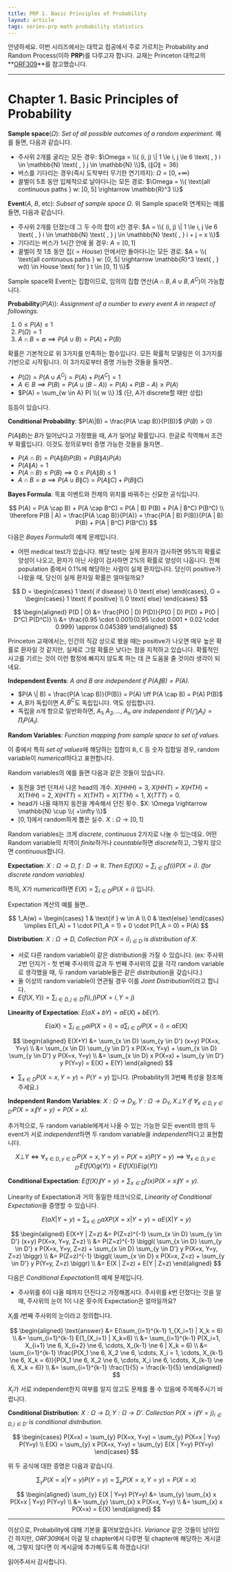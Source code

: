 ```yaml
---
title: PRP 1. Basic Principles of Probability
layout: article
tags: series-prp math probability statistics
---
```


안녕하세요.
이번 시리즈에서는 대학교 컴공에서 주로 가르치는 Probability and Random Process(이하 **PRP**)를 다루고자 합니다.
교재는 Princeton 대학교의 **[ORF309](https://web.math.princeton.edu/~rvan/ORF309.pdf)**를 참고했습니다.

---
# Chapter 1. Basic Principles of Probability

**Sample space**($\Omega$): *Set of all possible outcomes of a random experiment.* 예를 들면, 다음과 같습니다.

- 주사위 2개를 굴리는 모든 경우: $\Omega = \\{ (i, j) \| 1 \le i, j \le 6 \text{ , } i \in \mathbb{N} \text{ , } j \in \mathbb{N} \\}$, $( \| \Omega \| = 36)$
- 버스를 기다리는 경우(즉시 도착부터 무기한 연기까지): $\Omega = [0, +\infty)$
- 꿀벌이 5초 동안 입체적으로 날아다니는 모든 경로: $\Omega = \\{ \text{all continuous paths } w: [0, 5] \rightarrow \mathbb{R}^3 \\}$

**Event**($A$, $B$, etc): *Subset of sample space $\Omega$*. 위 Sample space와 연계되는 예를 들면, 다음과 같습니다.

- 주사위 2개를 던졌는데 그 두 수의 합이 $x$인 경우: $A = \\{ (i, j) \| 1 \le i, j \le 6 \text{ , } i \in \mathbb{N} \text{ , } j \in \mathbb{N} \text{ , } i + j = x \\}$
- 기다리는 버스가 1시간 안에 올 경우: $A = [0, 1]$
- 꿀벌이 첫 1초 동안 집($=House$) 안에서만 돌아다니는 모든 경로: $A = \\{ \text{all continuous paths } w: [0, 5] \rightarrow \mathbb{R}^3 \text{ , } w(t) \in House \text{ for } t \in [0, 1] \\}$

Sample space와 Event는 집합이므로, 임의의 집합 연산($A \cap B, A \cup B, A^C$)이 가능합니다.

**Probability**($P(A)$): *Assignment of a number to every event $A$ in respect of followings.*

1. $0 \le P(A) \le 1$
2. $P(\Omega) = 1$
3. $A \cap B = \emptyset \implies P(A \cup B) = P(A) + P(B)$

확률은 기본적으로 위 3가지를 만족하는 함수입니다. 모든 확률적 모델링은 이 3가지를 기반으로 시작됩니다. 이 3가지로부터 증명 가능한 것들을 들자면..

- $P(\Omega) = P(A \cup A^C) = P(A) + P(A^C) = 1$
- $A \in B \implies P(B) = P(A \cup (B-A)) = P(A) + P(B-A) \geq P(A)$
- $P(A) = \sum_{w \in A} P( \\{ w \\} )$ (단, $A$가 discrete할 때만 성립)

등등이 있습니다.

**Conditional Probability**: $P(A\|B) = \frac{P(A \cap B)}{P(B)}$ ($P(B) > 0$)

$P(A\|B)$는 $B$가 일어났다고 가정했을 때, $A$가 일어날 확률입니다. 한글로 직역해서 조건부 확률입니다. 이것도 정의로부터 증명 가능한 것들을 들자면..

- $P(A \cap B) = P(A \| B) P(B) = P(B \| A) P(A)$
- $P(A \| A) = 1$
- $P(A \cap B) \le P(B) \implies 0 \le P(A \| B) \le 1$
- $A \cap B = \emptyset \implies P(A \cup B \| C) = P(A \| C) + P(B \| C)$

**Bayes Formula**: 목표 이벤트와 전제의 위치를 바꿔주는 신묘한 공식입니다.

$$
P(A) = P(A \cap B) + P(A \cap B^C) = P(A | B) P(B) + P(A | B^C) P(B^C) \\
\therefore P(B | A) = \frac{P(A \cap B)}{P(A)} = \frac{P(A | B) P(B)}{P(A | B) P(B) + P(A | B^C) P(B^C)}
$$

다음은 *Bayes Formula*의 예제 문제입니다.

- 어떤 medical test가 있습니다. 해당 test는 실제 환자가 검사하면 95%의 확률로 양성이 나오고, 환자가 아닌 사람이 검사하면 2%의 확률로 양성이 나옵니다. 전체 population 중에서 0.1%에 해당하는 사람이 실제 환자입니다. 당신이 positive가 나왔을 때, 당신이 실제 환자일 확률은 얼마일까요?

$$
D = \begin{cases} 1 \text{ if disease} \\ 0 \text{ else} \end{cases},
O = \begin{cases} 1 \text{ if positive} \\ 0 \text{ else} \end{cases}
$$

$$
\begin{aligned}
P(D | O) &= \frac{P(O | D) P(D)}{P(O | D) P(D) + P(O | D^C) P(D^C)} \\
&= \frac{0.95 \cdot 0.001}{0.95 \cdot 0.001 + 0.02 \cdot 0.999} \approx 0.045389
\end{aligned}
$$

Princeton 교재에서는, 인간의 직감 상으로 봤을 때는 positive가 나오면 매우 높은 확률로 환자일 것 같지만, 실제로 그럴 확률은 낮다는 점을 지적하고 있습니다. 확률적인 사고를 기르는 것이 이런 함정에 빠지지 않도록 하는 데 큰 도움을 줄 것이라 생각이 되네요.

**Independent Events**: *$A$ and $B$ are independent if $P(A \| B) = P(A)$.*

- $P(A \| B) = \frac{P(A \cap B)}{P(B)} = P(A) \iff P(A \cap B) = P(A) P(B)$
- $A, B$가 독립이면 $A, B^C$도 독립입니다. 역도 성립합니다.
- 독립을 $n$개 항으로 일반화하면, *$A_1, A_2, \ldots, A_n$ are independent if $P(\bigcap_i A_i) = \prod_i P(A_i)$.*

**Random Variables**: *Function mapping from sample space to set of values.*

이 중에서 특히 *set of values*에 해당하는 집합이 $\mathbb{R}, \mathbb{C}$ 등 숫자 집합일 경우, random variable이 *numerical*하다고 표현합니다.

Random variables의 예를 들면 다음과 같은 것들이 있습니다.

- 동전을 3번 던져서 나온 head의 개수. $X(HHH) = 3$, $X(HHT) = X(HTH) = X(THH) = 2$, $X(HTT) = X(THT) = X(TTH) = 1$, $X(TTT) = 0$.
- head가 나올 때까지 동전을 계속해서 던진 횟수. $X: \Omega \rightarrow \mathbb{N} \cup \\{ +\infty \\}$
- $[0, 1]$에서 random하게 뽑은 실수. $X: \Omega \rightarrow [0, 1]$

Random variables는 크게 *discrete*, *continuous* 2가지로 나눌 수 있는데요. 어떤 Random variable의 치역이 *finite*하거나 *countable*하면 *discrete*하고, 그렇지 않으면 *continuous*합니다.

**Expectation**: *$X: \Omega \rightarrow D$, $f: D \rightarrow \mathbb{R}$. Then $E(f(X)) = \sum_{i \in D} f(i) P(X = i)$. (for discrete random variables)*

특히, $X$가 *numerical*하면 $E(X) = \sum_{i \in D} i P(X = i)$ 입니다.

Expectation 계산의 예를 들면..

$$
1_A(w) = \begin{cases} 1 & \text{if } w \in A \\ 0 & \text{else} \end{cases}
\implies E(1_A) = 1 \cdot P(1_A = 1) + 0 \cdot P(1_A = 0) = P(A)
$$

**Distribution**: *$X: \Omega \rightarrow D$, Collection $P(X = i)_{i \in D}$ is distribution of $X$.*

- 서로 다른 random variable이 같은 distribution을 가질 수 있습니다. (ex: 주사위 2번 던지기 - 첫 번째 주사위의 값과 두 번째 주사위의 값을 각각 random variable로 생각했을 때, 두 random variable들은 같은 distribution을 갖습니다.)
- 둘 이상의 random variable이 연관될 경우 이를 *Joint Distribution*이라고 합니다.
- $E(f(X, Y)) = \sum_{i \in D, j \in D'} f(i, j) P(X=i, Y=j)$

**Linearity of Expectation**: $E(aX + bY) = aE(X) + bE(Y)$.

$$E(aX) = \sum_{i \in D} ai P(X=i) = a \sum_{i \in D} i P(X=i) = aE(X)$$

$$
\begin{aligned}
E(X+Y) &= \sum_{x \in D} \sum_{y \in D'} (x+y) P(X=x, Y=y) \\
&= \sum_{x \in D} \sum_{y \in D'} x P(X=x, Y=y) + \sum_{x \in D} \sum_{y \in D'} y P(X=x, Y=y) \\
&= \sum_{x \in D} x P(X=x) + \sum_{y \in D'} y P(Y=y) = E(X) + E(Y)
\end{aligned}
$$

- $\sum_{x \in D} P(X=x, Y=y) = P(Y=y)$ 입니다. (Probability의 3번째 특성을 참조해주세요.)

**Independent Random Variables**: *$X: \Omega \rightarrow D_X, Y: \Omega \rightarrow D_Y, X \bot Y \text{ if } \forall_{x \in D, y \in D'} P(X=x \| Y=y) = P(X=x)$.*

추가적으로, 두 random variable에게서 나올 수 있는 가능한 모든 event의 쌍의 두 event가 서로 *independent*하면 두 random variable을 *independent*하다고 표현합니다.

$$
X \bot Y \iff \forall_{x \in D, y \in D'} P(X=x, Y=y) = P(X=x) P(Y=y)
\implies \forall_{x \in D, y \in D'} E(f(X) g(Y)) = E(f(X)) E(g(Y))
$$

**Conditional Expectation**: *$E(f(X) \| Y=y) = \sum_{x \in D} f(x) P(X=x \| Y=y)$.*

Linearity of Expectation과 거의 동일한 테크닉으로, *Linearity of Conditional Expectation*을 증명할 수 있습니다.

$$
E(aX | Y=y) = \sum_{x \in D} aX P(X=x | Y=y) = aE(X | Y=y)
$$

$$
\begin{aligned}
E(X+Y | Z=z) &= P(Z=z)^{-1} \sum_{x \in D} \sum_{y \in D'} (x+y) P(X=x, Y=y, Z=z) \\
&= P(Z=z)^{-1} \biggl( \sum_{x \in D} \sum_{y \in D'} x P(X=x, Y=y, Z=z) + \sum_{x \in D} \sum_{y \in D'} y P(X=x, Y=y, Z=z) \biggr) \\
&= P(Z=z)^{-1} \biggl( \sum_{x \in D} x P(X=x, Z=z) + \sum_{y \in D'} y P(Y=y, Z=z) \biggr) \\
&= E(X | Z=z) + E(Y | Z=z)
\end{aligned}
$$

다음은 *Conditional Expectation*의 예제 문제입니다.

- 주사위를 6이 나올 때까지 던진다고 가정해봅시다. 주사위를 $k$번 던졌다는 것을 알 때, 주사위의 눈이 $1$이 나온 횟수의 Expectation은 얼마일까요?

$X_i$를 $i$번째 주사위의 눈이라고 정의합니다.

$$
\begin{aligned}
\text{answer} &= E(\sum_{i=1}^{k-1} 1_{X_i=1} | X_k = 6) \\
&= \sum_{i=1}^{k-1} E(1_{X_i=1} | X_k=6) \\
&= \sum_{i=1}^{k-1} P(X_i=1, X_{i+1} \ne 6, X_{i+2} \ne 6, \cdots, X_{k-1} \ne 6 | X_k = 6) \\
&= \sum_{i=1}^{k-1} \frac{P(X_1 \ne 6, X_2 \ne 6, \cdots, X_i = 1, \cdots, X_{k-1} \ne 6, X_k = 6)}{P(X_1 \ne 6, X_2 \ne 6, \cdots, X_i \ne 6, \cdots, X_{k-1} \ne 6, X_k = 6)} \\
&= \sum_{i=1}^{k-1} \frac{1}{5} = \frac{k-1}{5}
\end{aligned}
$$

$X_i$가 서로 independent한지 여부를 알지 않고도 문제를 풀 수 있음에 주목해주시기 바랍니다.

**Conditional Distribution**: *$X: \Omega \rightarrow D, Y: \Omega \rightarrow D'$. Collection $P(X=i \| Y=j)_{i \in D, j \in D'}$ is conditional distribution.*

$$
\begin{cases}
P(X=x) = \sum_{y} P(X=x, Y=y) = \sum_{y} P(X=x | Y=y) P(Y=y) \\
E(X) = \sum_{y} x P(X=x, Y=y) = \sum_{y} E(X | Y=y) P(Y=y)
\end{cases}
$$

위 두 공식에 대한 증명은 다음과 같습니다.

$$
\sum_{y} P(X=x | Y=y) P(Y=y) = \sum_{y} P(X=x, Y=y) = P(X=x)
$$

$$
\begin{aligned}
\sum_{y} E(X | Y=y) P(Y=y) &= \sum_{y} \sum_{x} x P(X=x | Y=y) P(Y=y) \\
&= \sum_{y} \sum_{x} x P(X=x, Y=y) \\
&= \sum_{x} x P(X=x) = E(X)
\end{aligned}
$$

---

이상으로, Probability에 대해 기본을 훑어보았습니다. *Variance* 같은 것들이 남아있긴 하지만, *ORF309*에서 이걸 뒷 chapter에서 다루면 뒷 chapter에 해당하는 게시글에, 그렇지 않다면 이 게시글에 추가해두도록 하겠습니다!

읽어주셔서 감사합니다.